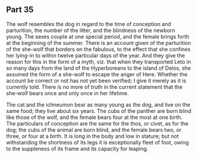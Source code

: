 ## Part 35

The wolf resembles the dog in regard to the time of conception and parturition, the number of the litter, and the blindness of the newborn young.
The sexes couple at one special period, and the female brings forth at the beginning of the summer.
There is an account given of the parturition of the she-wolf that borders on the fabulous, to the effect that she confines her lying-in to within twelve particular days of the year.
And they give the reason for this in the form of a myth, viz.
that when they transported Leto in so many days from the land of the Hyperboreans to the island of Delos, she assumed the form of a she-wolf to escape the anger of Here.
Whether the account be correct or not has not yet been verified; I give it merely as it is currently told.
There is no more of truth in the current statement that the she-wolf bears once and only once in her lifetime.

The cat and the ichneumon bear as many young as the dog, and live on the same food; they live about six years.
The cubs of the panther are born blind like those of the wolf, and the female bears four at the most at one birth.
The particulars of conception are the same for the thos, or civet, as for the dog; the cubs of the animal are born blind, and the female bears two, or three, or four at a birth.
It is long in the body and low in stature; but not withstanding the shortness of its legs it is exceptionally fleet of foot, owing to the suppleness of its frame and its capacity for leaping.

